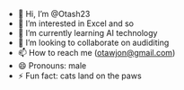 - 👋 Hi, I’m @Otash23
- 👀 I’m interested in Excel and so
- 🌱 I’m currently learning AI technology
- 💞️ I’m looking to collaborate on audiditing
- 📫 How to reach me (otawjon@gmail.com)
- 😄 Pronouns: male
- ⚡ Fun fact: cats land on the paws

<!---
Otash23/Otash23 is a ✨ special ✨ repository because its `README.md` (this file) appears on your GitHub profile.
You can click the Preview link to take a look at your changes.
--->
